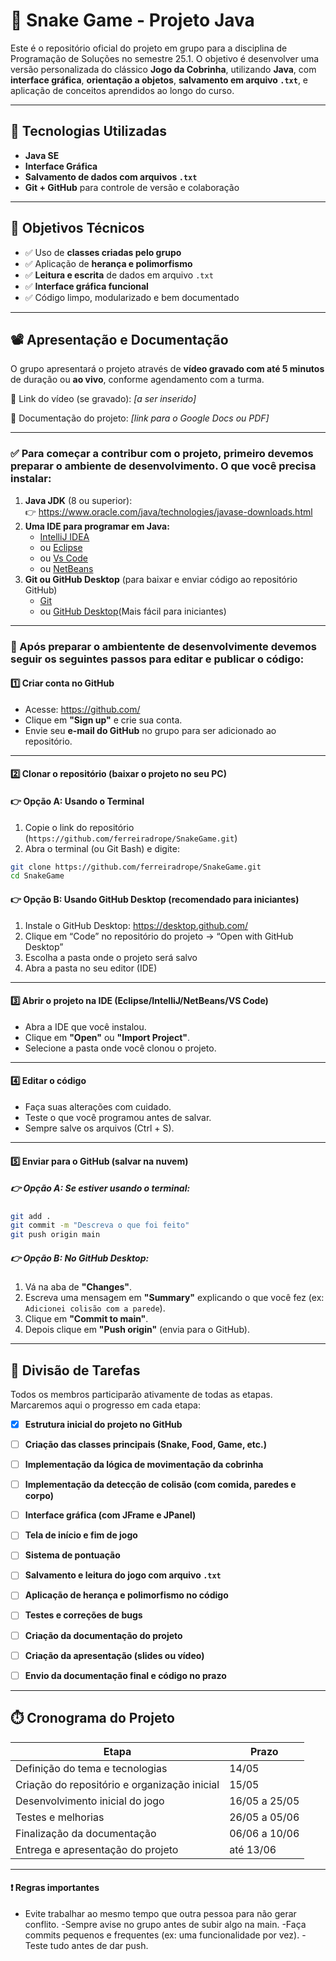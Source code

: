 # 🐍 Snake Game - Projeto Java

Este é o repositório oficial do projeto em grupo para a disciplina de Programação de Soluções no semestre 25.1. O objetivo é desenvolver uma versão personalizada do clássico **Jogo da Cobrinha**, utilizando **Java**, com **interface gráfica**, **orientação a objetos**, **salvamento em arquivo `.txt`**, e aplicação de conceitos aprendidos ao longo do curso.

---

## 🧪 Tecnologias Utilizadas

- **Java SE**
- **Interface Gráfica**
- **Salvamento de dados com arquivos `.txt`**
- **Git + GitHub** para controle de versão e colaboração

---

## 🎯 Objetivos Técnicos

- ✅ Uso de **classes criadas pelo grupo**
- ✅ Aplicação de **herança e polimorfismo**
- ✅ **Leitura e escrita** de dados em arquivo `.txt`
- ✅ **Interface gráfica funcional**
- ✅ Código limpo, modularizado e bem documentado

---

## 📽️ Apresentação e Documentação

O grupo apresentará o projeto através de **vídeo gravado com até 5 minutos** de duração ou **ao vivo**, conforme agendamento com a turma.

🎥 Link do vídeo (se gravado): _[a ser inserido]_

📄 Documentação do projeto: _[link para o Google Docs ou PDF]_

---

### ✅ Para começar a contribur com o projeto, primeiro devemos preparar o ambiente de desenvolvimento. O que você precisa instalar: 

1. **Java JDK** (8 ou superior):  
   👉 https://www.oracle.com/java/technologies/javase-downloads.html  
2. **Uma IDE para programar em Java:**  
   - [IntelliJ IDEA](https://www.jetbrains.com/idea/download/) 
   - ou [Eclipse](https://www.eclipse.org/downloads/)
   - ou [Vs Code](https://code.visualstudio.com/download)
   - ou [NetBeans](https://netbeans.apache.org/front/main/download/)
3. **Git ou GitHub Desktop** (para baixar e enviar código ao repositório GitHub)
   - [Git](https://git-scm.com/downloads) 
   - ou [GitHub Desktop](https://desktop.github.com/)(Mais fácil para iniciantes)
    
---

### 📌 Após preparar o ambientente de desenvolvimente devemos seguir os seguintes passos para editar e publicar o código:

#### 1️⃣ Criar conta no GitHub

- Acesse: https://github.com/
- Clique em **"Sign up"** e crie sua conta.
- Envie seu **e-mail do GitHub** no grupo para ser adicionado ao repositório.

---

#### 2️⃣ Clonar o repositório (baixar o projeto no seu PC)

#### 👉 Opção A: Usando o Terminal
1. Copie o link do repositório (`https://github.com/ferreiradrope/SnakeGame.git`)
2. Abra o terminal (ou Git Bash) e digite:
```bash
git clone https://github.com/ferreiradrope/SnakeGame.git
cd SnakeGame
```

#### 👉 Opção B: Usando GitHub Desktop (recomendado para iniciantes)
1. Instale o GitHub Desktop: https://desktop.github.com/
2. Clique em “Code” no repositório do projeto → “Open with GitHub Desktop”
3. Escolha a pasta onde o projeto será salvo
4. Abra a pasta no seu editor (IDE)

---

#### 3️⃣ Abrir o projeto na IDE (Eclipse/IntelliJ/NetBeans/VS Code)

- Abra a IDE que você instalou.
- Clique em **"Open"** ou **"Import Project"**.
- Selecione a pasta onde você clonou o projeto.

---

#### 4️⃣ Editar o código

- Faça suas alterações com cuidado.
- Teste o que você programou antes de salvar.
- Sempre salve os arquivos (Ctrl + S).

---

#### 5️⃣ Enviar para o GitHub (salvar na nuvem)

##### 👉 Opção A: Se estiver usando o terminal:

```bash
git add .
git commit -m "Descreva o que foi feito"
git push origin main
```
##### 👉 Opção B: No GitHub Desktop:

1. Vá na aba de **"Changes"**.
2. Escreva uma mensagem em **"Summary"** explicando o que você fez (ex: `Adicionei colisão com a parede`).
3. Clique em **"Commit to main"**.
4. Depois clique em **"Push origin"** (envia para o GitHub).

---

## 📌 Divisão de Tarefas
Todos os membros participarão ativamente de todas as etapas. Marcaremos aqui o progresso em cada etapa:

- [X] **Estrutura inicial do projeto no GitHub**  

- [ ] **Criação das classes principais (Snake, Food, Game, etc.)**  

- [ ] **Implementação da lógica de movimentação da cobrinha**  

- [ ] **Implementação da detecção de colisão (com comida, paredes e corpo)**  

- [ ] **Interface gráfica (com JFrame e JPanel)**  

- [ ] **Tela de início e fim de jogo**  
 
- [ ] **Sistema de pontuação**  

- [ ] **Salvamento e leitura do jogo com arquivo `.txt`**  
 
- [ ] **Aplicação de herança e polimorfismo no código**  

- [ ] **Testes e correções de bugs**  
 
- [ ] **Criação da documentação do projeto**  

- [ ] **Criação da apresentação (slides ou vídeo)**  

- [ ] **Envio da documentação final e código no prazo**  

---

## ⏱️ Cronograma do Projeto

| Etapa | Prazo |
|-------|-------------|
| Definição do tema e tecnologias | 14/05 |
| Criação do repositório e organização inicial | 15/05 |
| Desenvolvimento inicial do jogo | 16/05 a 25/05 |
| Testes e melhorias | 26/05 a 05/06 |
| Finalização da documentação | 06/06 a 10/06 |
| Entrega e apresentação do projeto | até 13/06 |

---

#### ❗ Regras importantes 
- Evite trabalhar ao mesmo tempo que outra pessoa para não gerar conflito.
-Sempre avise no grupo antes de subir algo na main.
-Faça commits pequenos e frequentes (ex: uma funcionalidade por vez).
-Teste tudo antes de dar push.

